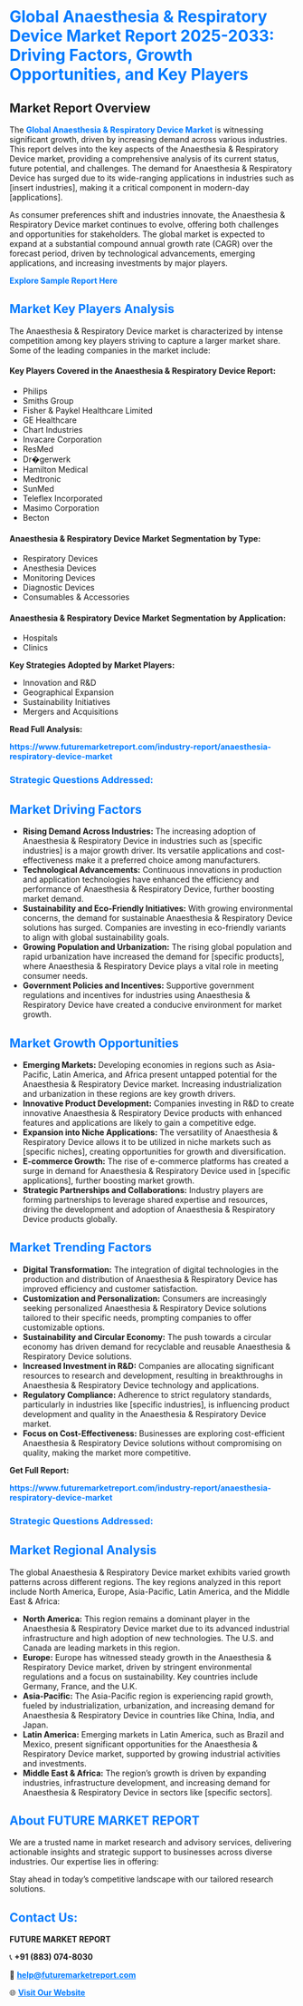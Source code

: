 <h1 style="color: #007BFF;">Global Anaesthesia & Respiratory Device Market Report 2025-2033: Driving Factors, Growth Opportunities, and Key Players</h1>

<section id="overview">
<h2>Market Report Overview</h2>
<p>The <a href="https://www.futuremarketreport.com/industry-report/anaesthesia-respiratory-device-market" style="color: #007BFF; text-decoration: none;"><strong>Global Anaesthesia & Respiratory Device Market</strong></a> is witnessing significant growth, driven by increasing demand across various industries. This report delves into the key aspects of the Anaesthesia & Respiratory Device market, providing a comprehensive analysis of its current status, future potential, and challenges. The demand for Anaesthesia & Respiratory Device has surged due to its wide-ranging applications in industries such as [insert industries], making it a critical component in modern-day [applications].</p>
<p>As consumer preferences shift and industries innovate, the Anaesthesia & Respiratory Device market continues to evolve, offering both challenges and opportunities for stakeholders. The global market is expected to expand at a substantial compound annual growth rate (CAGR) over the forecast period, driven by technological advancements, emerging applications, and increasing investments by major players.</p>
</section>

<section id="overview">
<p><a href="https://www.futuremarketreport.com/request-sample/reportId=79613" style="color: #007BFF; text-decoration: none;"><strong>Explore Sample Report Here</strong></a></p>
</section>

<section id="key-players">
<h2 style="color: #007BFF;">Market Key Players Analysis</h2>
<p>The Anaesthesia & Respiratory Device market is characterized by intense competition among key players striving to capture a larger market share. Some of the leading companies in the market include:</p>
<h4>Key Players Covered in the Anaesthesia & Respiratory Device Report:</h4>
<ul><li>Philips</li><li>Smiths Group</li><li>Fisher &amp; Paykel Healthcare Limited</li><li>GE Healthcare</li><li>Chart Industries</li><li>Invacare Corporation</li><li>ResMed</li><li>Dr�gerwerk</li><li>Hamilton Medical</li><li>Medtronic</li><li>SunMed</li><li>Teleflex Incorporated</li><li>Masimo Corporation</li><li>Becton</li></ul>
<h4>Anaesthesia & Respiratory Device Market Segmentation by Type:</h4>
<ul><li>Respiratory Devices</li><li>Anesthesia Devices</li><li>Monitoring Devices</li><li>Diagnostic Devices</li><li>Consumables &amp; Accessories</li></ul>

<h4>Anaesthesia & Respiratory Device Market Segmentation by Application:</h4>
<ul><li>Hospitals</li><li>Clinics</li></ul>
<p><strong>Key Strategies Adopted by Market Players:</strong></p>
<ul>
<li>Innovation and R&D</li>
<li>Geographical Expansion</li>
<li>Sustainability Initiatives</li>
<li>Mergers and Acquisitions</li>
</ul>
</section>

<section>
<p><strong>Read Full Analysis: </strong></p><a href="https://www.futuremarketreport.com/industry-report/anaesthesia-respiratory-device-market" style="color: #007BFF; text-decoration: none;"><strong>https://www.futuremarketreport.com/industry-report/anaesthesia-respiratory-device-market</strong></a>
<h3 style="color: #007BFF;">Strategic Questions Addressed:</h3>
</section>

<section id="driving-factors">
<h2 style="color: #007BFF;">Market Driving Factors</h2>
<ul>
<li><strong>Rising Demand Across Industries:</strong> The increasing adoption of Anaesthesia & Respiratory Device in industries such as [specific industries] is a major growth driver. Its versatile applications and cost-effectiveness make it a preferred choice among manufacturers.</li>
<li><strong>Technological Advancements:</strong> Continuous innovations in production and application technologies have enhanced the efficiency and performance of Anaesthesia & Respiratory Device, further boosting market demand.</li>
<li><strong>Sustainability and Eco-Friendly Initiatives:</strong> With growing environmental concerns, the demand for sustainable Anaesthesia & Respiratory Device solutions has surged. Companies are investing in eco-friendly variants to align with global sustainability goals.</li>
<li><strong>Growing Population and Urbanization:</strong> The rising global population and rapid urbanization have increased the demand for [specific products], where Anaesthesia & Respiratory Device plays a vital role in meeting consumer needs.</li>
<li><strong>Government Policies and Incentives:</strong> Supportive government regulations and incentives for industries using Anaesthesia & Respiratory Device have created a conducive environment for market growth.</li>
</ul>
</section>

<section id="growth-opportunities">
<h2 style="color: #007BFF;">Market Growth Opportunities</h2>
<ul>
<li><strong>Emerging Markets:</strong> Developing economies in regions such as Asia-Pacific, Latin America, and Africa present untapped potential for the Anaesthesia & Respiratory Device market. Increasing industrialization and urbanization in these regions are key growth drivers.</li>
<li><strong>Innovative Product Development:</strong> Companies investing in R&D to create innovative Anaesthesia & Respiratory Device products with enhanced features and applications are likely to gain a competitive edge.</li>
<li><strong>Expansion into Niche Applications:</strong> The versatility of Anaesthesia & Respiratory Device allows it to be utilized in niche markets such as [specific niches], creating opportunities for growth and diversification.</li>
<li><strong>E-commerce Growth:</strong> The rise of e-commerce platforms has created a surge in demand for Anaesthesia & Respiratory Device used in [specific applications], further boosting market growth.</li>
<li><strong>Strategic Partnerships and Collaborations:</strong> Industry players are forming partnerships to leverage shared expertise and resources, driving the development and adoption of Anaesthesia & Respiratory Device products globally.</li>
</ul>
</section>

<section id="trending-factors">
<h2 style="color: #007BFF;">Market Trending Factors</h2>
<ul>
<li><strong>Digital Transformation:</strong> The integration of digital technologies in the production and distribution of Anaesthesia & Respiratory Device has improved efficiency and customer satisfaction.</li>
<li><strong>Customization and Personalization:</strong> Consumers are increasingly seeking personalized Anaesthesia & Respiratory Device solutions tailored to their specific needs, prompting companies to offer customizable options.</li>
<li><strong>Sustainability and Circular Economy:</strong> The push towards a circular economy has driven demand for recyclable and reusable Anaesthesia & Respiratory Device solutions.</li>
<li><strong>Increased Investment in R&D:</strong> Companies are allocating significant resources to research and development, resulting in breakthroughs in Anaesthesia & Respiratory Device technology and applications.</li>
<li><strong>Regulatory Compliance:</strong> Adherence to strict regulatory standards, particularly in industries like [specific industries], is influencing product development and quality in the Anaesthesia & Respiratory Device market.</li>
<li><strong>Focus on Cost-Effectiveness:</strong> Businesses are exploring cost-efficient Anaesthesia & Respiratory Device solutions without compromising on quality, making the market more competitive.</li>
</ul>
</section>

<section>
<p><strong>Get Full Report: </strong></p><a href="https://www.futuremarketreport.com/industry-report/anaesthesia-respiratory-device-market" style="color: #007BFF; text-decoration: none;"><strong>https://www.futuremarketreport.com/industry-report/anaesthesia-respiratory-device-market</strong></a>
<h3 style="color: #007BFF;">Strategic Questions Addressed:</h3>
</section>


<section id="regional-analysis">
<h2 style="color: #007BFF;">Market Regional Analysis</h2>
<p>The global Anaesthesia & Respiratory Device market exhibits varied growth patterns across different regions. The key regions analyzed in this report include North America, Europe, Asia-Pacific, Latin America, and the Middle East & Africa:</p>
<ul>
<li><strong>North America:</strong> This region remains a dominant player in the Anaesthesia & Respiratory Device market due to its advanced industrial infrastructure and high adoption of new technologies. The U.S. and Canada are leading markets in this region.</li>
<li><strong>Europe:</strong> Europe has witnessed steady growth in the Anaesthesia & Respiratory Device market, driven by stringent environmental regulations and a focus on sustainability. Key countries include Germany, France, and the U.K.</li>
<li><strong>Asia-Pacific:</strong> The Asia-Pacific region is experiencing rapid growth, fueled by industrialization, urbanization, and increasing demand for Anaesthesia & Respiratory Device in countries like China, India, and Japan.</li>
<li><strong>Latin America:</strong> Emerging markets in Latin America, such as Brazil and Mexico, present significant opportunities for the Anaesthesia & Respiratory Device market, supported by growing industrial activities and investments.</li>
<li><strong>Middle East & Africa:</strong> The region’s growth is driven by expanding industries, infrastructure development, and increasing demand for Anaesthesia & Respiratory Device in sectors like [specific sectors].</li>
</ul>
</section>

<footer>
<h2 style="color: #007BFF;">About FUTURE MARKET REPORT</h2>
<p>We are a trusted name in market research and advisory services, delivering actionable insights and strategic support to businesses across diverse industries. Our expertise lies in offering:</p>

<p>Stay ahead in today’s competitive landscape with our tailored research solutions.</p>

<h2 style="color: #007BFF;">Contact Us:</h2>
<p><strong>FUTURE MARKET REPORT</strong></p>
<p>📞 <strong>+91 (883) 074-8030</strong></p>
<p>📧 <strong><a href="mailto:help@futuremarketreport.com" style="color: #007BFF;">help@futuremarketreport.com</a></strong></p>
<p>🌐 <strong><a href="https://www.futuremarketreport.com/" style="color: #007BFF;">Visit Our Website</a></strong></p>
</footer>
